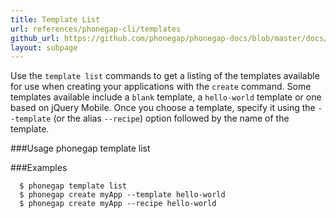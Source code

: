 ```yaml
---
title: Template List
url: references/phonegap-cli/templates
github_url: https://github.com/phonegap/phonegap-docs/blob/master/docs/references/phonegap-cli/templates.html.md
layout: subpage
---
```


Use the `template list` commands to get a listing of the templates available for use when creating your applications with the `create` command. 
Some templates available include a `blank` template, a `hello-world` template or one based on jQuery Mobile. Once you choose a template, specify
 it using the `--template` (or the alias `--recipe`) option followed by the name of the template.  
  
###Usage
    phonegap template list

###Examples

      $ phonegap template list
      $ phonegap create myApp --template hello-world
      $ phonegap create myApp --recipe hello-world
